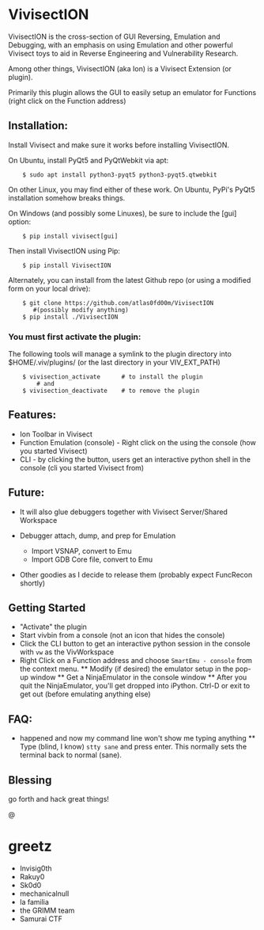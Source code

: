 # VivisectION

VivisectION is the cross-section of GUI Reversing, Emulation and Debugging, with an emphasis on using Emulation and other powerful Vivisect toys to aid in Reverse Engineering and Vulnerability Research.

Among other things, VivisectION (aka Ion) is a Vivisect Extension (or plugin).

Primarily this plugin allows the GUI to easily setup an emulator for Functions (right click on the Function address)


## Installation:

Install Vivisect and make sure it works before installing VivisectION.  

On Ubuntu, install PyQt5 and PyQtWebkit via apt:
```
    $ sudo apt install python3-pyqt5 python3-pyqt5.qtwebkit
```

On other Linux, you may find either of these work.  On Ubuntu, PyPi's PyQt5 installation somehow breaks things.

On Windows (and possibly some Linuxes), be sure to include the [gui] option:
```
    $ pip install vivisect[gui]
```


Then install VivisectION using Pip:
```
    $ pip install VivisectION
```

Alternately, you can install from the latest Github repo (or using a modified form on your local drive):
```
    $ git clone https://github.com/atlas0fd00m/VivisectION
       #(possibly modify anything)
    $ pip install ./VivisectION
```


### You must first activate the plugin:
The following tools will manage a symlink to the plugin directory into $HOME/.viv/plugins/ (or the last directory in your VIV_EXT_PATH)
```
    $ vivisection_activate      # to install the plugin
        # and 
    $ vivisection_deactivate    # to remove the plugin
```

## Features:
* Ion Toolbar in Vivisect
* Function Emulation (console) - Right click on the using the console (how you started Vivisect)
* CLI - by clicking the button, users get an interactive python shell in the console (cli you started Vivisect from)


## Future:
* It will also glue debuggers together with Vivisect Server/Shared Workspace

* Debugger attach, dump, and prep for Emulation
    * Import VSNAP, convert to Emu
    * Import GDB Core file, convert to Emu

* Other goodies as I decide to release them (probably expect FuncRecon shortly)

## Getting Started

* "Activate" the plugin
* Start vivbin from a console (not an icon that hides the console)
* Click the CLI button to get an interactive python session in the console with `vw` as the VivWorkspace
* Right Click on a Function address and choose `SmartEmu - console` from the context menu.
** Modify (if desired) the emulator setup in the pop-up window
** Get a NinjaEmulator in the console window
** After you quit the NinjaEmulator, you'll get dropped into iPython.  Ctrl-D or exit to get out (before emulating anything else)


## FAQ:
* <xyz> happened and now my command line won't show me typing anything
** Type (blind, I know)  `stty sane` and press enter.  This normally sets the terminal back to normal (sane).


## Blessing

go forth and hack great things!

@

# greetz

* Invisig0th
* Rakuy0
* Sk0d0
* mechanicalnull
* la familia
* the GRIMM team
* Samurai CTF

